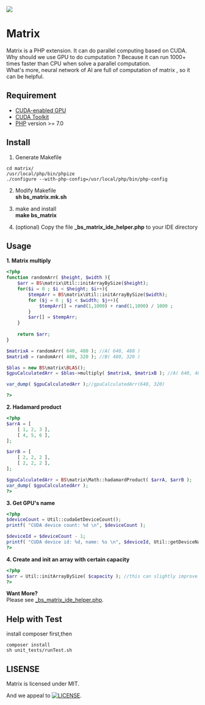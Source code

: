 [![](https://img.shields.io/badge/link-996.icu-red.svg)](https://996.icu)

# Matrix
Matrix is a PHP extension. It can do parallel computing based on CUDA.<br/>
Why should we use GPU to do cumputation ? Because it can run 1000+ times faster than CPU when solve a parallel computation.<br/>
What's more, neural network of AI are full of computation of matrix , so it can be helpful.

## Requirement

- [CUDA-enabled GPU](https://developer.nvidia.com/cuda-gpus)
- [CUDA Toolkit](https://docs.nvidia.com/cuda/index.html)
- [PHP](https://www.php.net/) version >= 7.0

## Install
1. Generate Makefile
```SHELL
cd matrix/
/usr/local/php/bin/phpize
./configure --with-php-config=/usr/local/php/bin/php-config
```

2. Modify Makefile <br/>
  **sh bs_matrix.mk.sh**

3. make and install <br/>
  **make bs_matrix**
  
4. (optional) Copy the file **_bs_matrix_ide_helper.php** to your IDE directory


## Usage

**1. Matrix multiply**
```php
<?php
function randomArr( $height, $width ){
    $arr = BS\matrix\Util::initArrayBySize($height);
    for($i = 0 ; $i < $height; $i++){
        $tempArr = BS\matrix\Util::initArrayBySize($width);
        for ($j = 0 ; $j < $width; $j++){
            $tempArr[] = rand(1,1000) + rand(1,1000) / 1000 ;
        }
        $arr[] = $tempArr;
    }
    
    return $arr;
}

$matrixA = randomArr( 640, 480 ); //A( 640, 480 )
$matrixB = randomArr( 480, 320 ); //B( 480, 320 )

$blas = new BS\matrix\BLAS();
$gpuCalculatedArr = $blas->multiply( $matrixA, $matrixB ); //A( 640, 480 ) x B( 480, 320 ) , 1000+ times faster than CPU computation

var_dump( $gpuCalculatedArr );//gpuCalculatedArr(640, 320)

?>
```
**2. Hadamard product**
```php
<?php
$arrA = [
    [ 1, 2, 3 ],
    [ 4, 5, 6 ],
];

$arrB = [
    [ 2, 2, 2 ],
    [ 2, 2, 2 ],
];

$gpuCalculatedArr = BS\matrix\Math::hadamardProduct( $arrA, $arrB );
var_dump( $gpuCalculatedArr );
?>
```

**3. Get GPU's name**
```php
<?php
$deviceCount = Util::cudaGetDeviceCount();
printf( "CUDA device count: %d \n", $deviceCount );

$deviceId = $deviceCount - 1;
printf( "CUDA device id: %d, name: %s \n", $deviceId, Util::getDeviceNameById($deviceId) );
?>
```
**4. Create and init an array with certain capacity**
```php
<?php
$arr = Util::initArrayBySize( $capacity ); //this can slightly improve performce when access, insert or update an array
?>
```

**Want More?** <br/>
Please see [_bs_matrix_ide_helper.php](https://github.com/BourneSuper/matrix/blob/master/_bs_matrix_ide_helper.php "_bs_matrix_ide_helper.php"). 

## Help with Test
install composer first,then
```shell
composer install
sh unit_tests/runTest.sh 
```

## LISENSE
Matrix is licensed under MIT.

And we appeal to [![LICENSE](https://img.shields.io/badge/license-Anti%20996-blue.svg)](https://github.com/996icu/996.ICU/blob/master/LICENSE).
